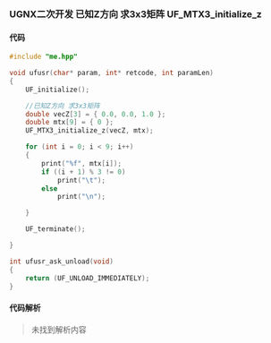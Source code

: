 ### UGNX二次开发 已知Z方向 求3x3矩阵 UF_MTX3_initialize_z

#### 代码

```cpp
#include "me.hpp"

void ufusr(char* param, int* retcode, int paramLen)
{
	UF_initialize();

	//已知Z方向 求3x3矩阵
	double vecZ[3] = { 0.0, 0.0, 1.0 };
	double mtx[9] = { 0 };
	UF_MTX3_initialize_z(vecZ, mtx);

	for (int i = 0; i < 9; i++)
	{
		print("%f", mtx[i]);
		if ((i + 1) % 3 != 0)
			print("\t");
		else
			print("\n");

	}

	UF_terminate();

}

int ufusr_ask_unload(void)
{
	return (UF_UNLOAD_IMMEDIATELY);
}
```

#### 代码解析
> 未找到解析内容

